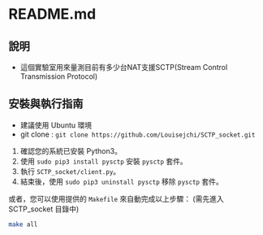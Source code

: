# README.md
## 說明
* 這個實驗室用來量測目前有多少台NAT支援SCTP(Stream Control Transmission Protocol)

## 安裝與執行指南

* 建議使用 Ubuntu 環境
* git clone : `git clone https://github.com/Louisejchi/SCTP_socket.git`

1. 確認您的系統已安裝 Python3。
2. 使用 `sudo pip3 install pysctp` 安裝 `pysctp` 套件。
3. 執行 `SCTP_socket/client.py`。
4. 結束後，使用 `sudo pip3 uninstall pysctp` 移除 `pysctp` 套件。

或者，您可以使用提供的 `Makefile` 來自動完成以上步驟：
(需先進入 SCTP_socket 目錄中)

```bash
make all

